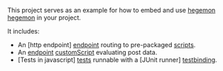 This project serves as an example for how to embed and use [hegemon] [hegemon] in your project.

It includes:

* An [http endpoint] [endpoint] routing to pre-packaged [scripts][scripts].
* An [endpoint] [customScript] evaluating post data.
* [Tests in javascript] [tests] runnable with a [JUnit runner] [testbinding].


[hegemon]: http://github.com/Cue/hegemon
[endpoint]: https://github.com/Cue/hegemon-example/blob/master/src/main/java/com/cueup/hegemon/example/ScriptResource.java
[customScript]: https://github.com/Cue/hegemon-example/blob/master/src/main/java/com/cueup/hegemon/example/CustomScriptResource.java
[scripts]: https://github.com/Cue/hegemon-example/tree/master/src/main/resources/javascript/script
[tests]: https://github.com/Cue/hegemon-example/blob/master/src/test/resources/javascript
[testbinding]: https://github.com/Cue/hegemon-example/blob/master/src/test/java/com/cueup/hegemon/example/ExampleTest.java

